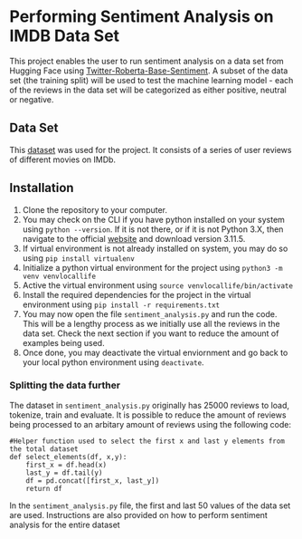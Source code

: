 # Performing Sentiment Analysis on IMDB Data Set

This project enables the user to run sentiment analysis on a data set from Hugging Face using [Twitter-Roberta-Base-Sentiment](https://huggingface.co/cardiffnlp/twitter-roberta-base-sentiment). A subset of the data set (the training split) will be used to test the machine learning model - each of the reviews in the data set will be categorized as either positive, neutral or negative.

## Data Set

This [dataset](https://huggingface.co/datasets/imdb) was used for the project. It consists of a series of user reviews of different movies on IMDb.

## Installation

1. Clone the repository to your computer.
1. You may check on the CLI if you have python installed on your system using `python --version`. If it is not there, or if it is not Python 3.X, then navigate to the official [website](https://www.python.org/downloads/) and download version 3.11.5.
1. If virtual environment is not already installed on system, you may do so using `pip install virtualenv`
1. Initialize a python virtual environment for the project using `python3 -m venv venvlocallife`
1. Active the virtual environment using `source venvlocallife/bin/activate`
1. Install the required dependencies for the project in the virtual environment using `pip install -r requirements.txt`
1. You may now open the file `sentiment_analysis.py` and run the code. This will be a lengthy process as we initially use all the reviews in the data set. Check the next section if you want to reduce the amount of examples being used.
1. Once done, you may deactivate the virtual enviornment and go back to your local python environment using `deactivate`.

### Splitting the data further

The dataset in `sentiment_analysis.py` originally has 25000 reviews to load, tokenize, train and evaluate. It is possible to reduce the amount of reviews being processed to an arbitary amount of reviews using the following code:

```
#Helper function used to select the first x and last y elements from the total dataset
def select_elements(df, x,y):
    first_x = df.head(x)
    last_y = df.tail(y)
    df = pd.concat([first_x, last_y])
    return df
```

In the `sentiment_analysis.py` file, the first and last 50 values of the data set are used. Instructions are also provided on how to perform sentiment analysis for the entire dataset



